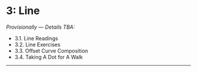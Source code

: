 # 3: Line

*Provisionally — Details TBA:*

* 3.1. Line Readings
* 3.2. Line Exercises
* 3.3. Offset Curve Composition
* 3.4. Taking A Dot for A Walk

---

<!-- 
PAST VERSIONS: 
2021: https://courses.ideate.cmu.edu/60-428/f2021/index.html%3Fp=456.html
2024: https://github.com/golanlevin/DrawingWithMachines/blob/main/assignments/2024/04_line/
README.md
-->